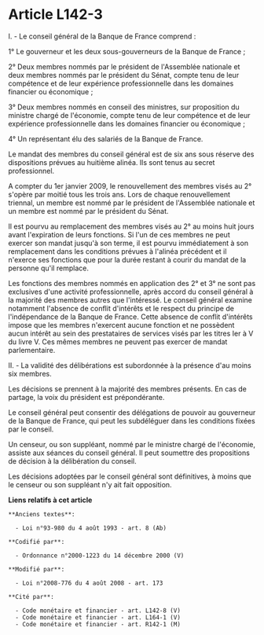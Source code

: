 # Article L142-3

I. - Le conseil général de la Banque de France comprend : 

1° Le gouverneur et les deux sous-gouverneurs de la Banque de France ; 

2° Deux membres nommés par le président de l'Assemblée nationale et deux membres nommés par le président du Sénat, compte
tenu de leur compétence et de leur expérience professionnelle dans les domaines financier ou économique ; 

3° Deux membres nommés en conseil des ministres, sur proposition du ministre chargé de l'économie, compte tenu de leur
compétence et de leur expérience professionnelle dans les domaines financier ou économique ; 

4° Un représentant élu des salariés de la Banque de France. 

Le mandat des membres du conseil général est de six ans sous réserve des dispositions prévues au huitième alinéa. Ils sont
tenus au secret professionnel. 

A compter du 1er janvier 2009, le renouvellement des membres visés au 2° s'opère par moitié tous les trois ans. Lors de
chaque renouvellement triennal, un membre est nommé par le président de l'Assemblée nationale et un membre est nommé par le
président du Sénat. 

Il est pourvu au remplacement des membres visés au 2° au moins huit jours avant l'expiration de leurs fonctions. Si l'un de
ces membres ne peut exercer son mandat jusqu'à son terme, il est pourvu immédiatement à son remplacement dans les conditions
prévues à l'alinéa précédent et il n'exerce ses fonctions que pour la durée restant à courir du mandat de la personne qu'il
remplace. 

Les fonctions des membres nommés en application des 2° et 3° ne sont pas exclusives d'une activité professionnelle, après
accord du conseil général à la majorité des membres autres que l'intéressé. Le conseil général examine notamment l'absence de
conflit d'intérêts et le respect du principe de l'indépendance de la Banque de France. Cette absence de conflit d'intérêts
impose que les membres n'exercent aucune fonction et ne possèdent aucun intérêt au sein des prestataires de services visés
par les titres Ier à V du livre V. Ces mêmes membres ne peuvent pas exercer de mandat parlementaire. 

II. - La validité des délibérations est subordonnée à la présence d'au moins six membres.

Les décisions se prennent à la majorité des membres présents. En cas de partage, la voix du président est prépondérante.

Le conseil général peut consentir des délégations de pouvoir au gouverneur de la Banque de France, qui peut les subdéléguer
dans les conditions fixées par le conseil.

Un censeur, ou son suppléant, nommé par le ministre chargé de l'économie, assiste aux séances du conseil général. Il peut
soumettre des propositions de décision à la délibération du conseil.

Les décisions adoptées par le conseil général sont définitives, à moins que le censeur ou son suppléant n'y ait fait
opposition.

**Liens relatifs à cet article**

	**Anciens textes**:

	  - Loi n°93-980 du 4 août 1993 - art. 8 (Ab)

	**Codifié par**:

	  - Ordonnance n°2000-1223 du 14 décembre 2000 (V)

	**Modifié par**:

	  - Loi n°2008-776 du 4 août 2008 - art. 173

	**Cité par**:

	  - Code monétaire et financier - art. L142-8 (V)
	  - Code monétaire et financier - art. L164-1 (V)
	  - Code monétaire et financier - art. R142-1 (M)
